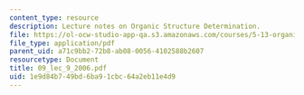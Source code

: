 ```yaml
---
content_type: resource
description: Lecture notes on Organic Structure Determination.
file: https://ol-ocw-studio-app-qa.s3.amazonaws.com/courses/5-13-organic-chemistry-ii-fall-2006/1e9d84b749bd6ba91cbc64a2eb11e4d9_09_lec_9_2006.pdf
file_type: application/pdf
parent_uid: a71c9bb2-72b8-ab08-0056-4102588b2607
resourcetype: Document
title: 09_lec_9_2006.pdf
uid: 1e9d84b7-49bd-6ba9-1cbc-64a2eb11e4d9
---
```

